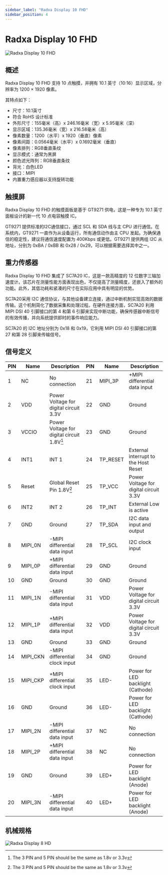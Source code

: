 ```yaml
---
sidebar_label: "Radxa Display 10 FHD"
sidebar_position: 4
---
```


# Radxa Display 10 FHD

![Radxa Display 10 FHD](/img/accessories/display-10-fhd.webp)

## 概述

Radxa Display 10 FHD 支持 10 点触摸，并拥有 10.1 英寸（10:16）显示区域，分辨率为 1200 × 1920 像素。

其特点如下：

- 尺寸：10.1英寸
- 符合 RoHS 设计标准
- 外形尺寸：155毫米（高）x 246.16毫米（宽）x 5.95毫米（深）
- 显示区域：135.36毫米（宽）x 216.58毫米（高）
- 像素数量：1200（水平）x 1920（垂直）像素
- 像素间距：0.0564毫米（水平）x 0.1692毫米（垂直）
- 像素排列：RGB垂直条纹
- 显示模式：通常为黑屏
- 颜色滤光阵列：RGB垂直条纹
- 背光：白色LED
- 接口：MIPI
- 内置重力感应器以支持旋转功能

## 触摸屏

Radxa Display 10 FHD 的触摸面板是基于 GT9271 供电，这是一种专为 10.1 英寸面板设计的新一代 10 点电容触摸 IC。

GT9271 提供标准的I2C通信接口，通过 SCL 和 SDA 线与主 CPU 进行通信。在系统内，GT9271 一直作为从设备运行，所有通信动作由主 CPU 发起。为确保通信的稳定性，建议将通信速度配置为 400Kbps 或更低。GT9271 提供两组 I2C 从地址，分别为 0xBA / 0xBB 和 0x28 / 0x29，可以根据需要选择其中之一。

## 重力传感器

Radxa Display 10 FHD 集成了 SC7A20 IC，这是一款高精度的 12 位数字三轴加速度计。该芯片在测量性能方面表现出色，不仅提高了测量精度，还嵌入了额外的功能。此外，其低功耗和紧凑的尺寸在实际应用中具有明显的优势。

SC7A20采用 I2C 通信协议，与其他设备建立连接，通过中断机制实现高效的数据传输。这个机制简化了数据采集和处理过程。在硬件连接方面，SC7A20 利用 MIPI DSI 40 引脚接口的第 4 和第 6 引脚来实现中断功能，确保传感器中断信号的有效传播，并向系统提供即时的事件响应能力。

SC7A20 的 I2C 地址分别为 0x18 和 0x19，它利用 MIPI DSI 40 引脚接口的第 27 和第 28 引脚来传输信号。

## 信号定义

| PIN | Name     | Description                                | PIN | Name     | Description                            |
| --- | -------- | ------------------------------------------ | --- | -------- | -------------------------------------- |
| 1   | NC       | No connection                              | 21  | MIPI_3P  | +MIPI differential data input          |
| 2   | VDD      | Power Voltage for digital circuit 3.3V     | 22  | GND      | Ground                                 |
| 3   | VCCIO    | Power Voltage for digital circuit 1.8V[^1] | 23  | GND      | Ground                                 |
| 4   | INT1     | INT 1                                      | 24  | TP_RESET | External interrupt to the Host Reset   |
| 5   | Reset    | Global Reset Pin 1.8V[^1]                  | 25  | TP_VCC   | Power Voltage for digital circuit 3.3V |
| 6   | INT2     | INT 2                                      | 26  | TP_INT   | External Low is active                 |
| 7   | GND      | Ground                                     | 27  | TP_SDA   | I2C data input and output              |
| 8   | MIPI_0N  | -MIPI differential data input              | 28  | TP_SCL   | I2C clock input                        |
| 9   | MIPI_0P  | +MIPI differential data input              | 29  | GND      | Ground                                 |
| 10  | GND      | Ground                                     | 30  | GND      | Ground                                 |
| 11  | MIPI_1N  | -MIPI differential data input              | 31  | VDD      | Power Voltage for digital circuit 3.3V |
| 12  | MIPI_1P  | +MIPI differential data input              | 32  | VDD      | Power Voltage for digital circuit 3.3V |
| 13  | GND      | Ground                                     | 33  | GND      | Ground                                 |
| 14  | MIPI_CKN | -MIPI differential clock input             | 34  | GND      | Ground                                 |
| 15  | MIPI_CKP | +MIPI differential clock input             | 35  | LED-     | Power for LED backlight (Cathode)      |
| 16  | GND      | Ground                                     | 36  | LED-     | Power for LED backlight (Cathode)      |
| 17  | MIPI_2N  | -MIPI differential data input              | 37  | NC       | No connection                          |
| 18  | MIPI_2P  | +MIPI differential data input              | 38  | NC       | No connection                          |
| 19  | GND      | Ground                                     | 39  | LED+     | Power for LED backlight (Anode)        |
| 20  | MIPI_3N  | -MIPI differential data input              | 40  | LED+     | Power for LED backlight (Anode)        |

[^1]: The 3 PIN and 5 PIN should be the same as 1.8v or 3.3v

## 机械规格

![Radxa Display 8 HD](/img/accessories/display_10_fhd_01.webp)
